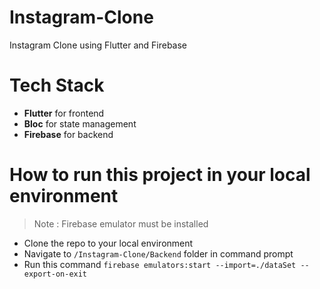 # Instagram-Clone
Instagram Clone using Flutter and Firebase

# Tech Stack
- **Flutter** for frontend
- **Bloc** for state management
- **Firebase** for backend

# How to run this project in your local environment

>Note : Firebase emulator must be installed

- Clone the repo to your local environment
- Navigate to `/Instagram-Clone/Backend` folder in command prompt
- Run this command `firebase emulators:start --import=./dataSet --export-on-exit`

